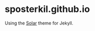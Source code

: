 sposterkil.github.io
====================
Using the [Solar](https://github.com/redwallhp/solar-theme-jekyll) theme for Jekyll.  